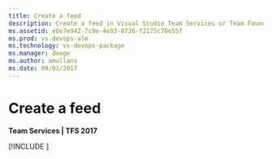 ```yaml
---
title: Create a feed
description: Create a feed in Visual Studio Team Services or Team Foundation Server
ms.assetid: e0e7e942-7c9e-4e93-8726-f2175c78e55f
ms.prod: vs-devops-alm
ms.technology: vs-devops-package
ms.manager: douge
ms.author: amullans
ms.date: 09/01/2017
---
```


# Create a feed

**Team Services | TFS 2017**

[!INCLUDE [](../_shared/create-feed.md)]
